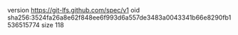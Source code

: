 version https://git-lfs.github.com/spec/v1
oid sha256:3524fa26a8e62f848ee6f993d6a557de3483a0043341b66e8290fb1536515774
size 118
